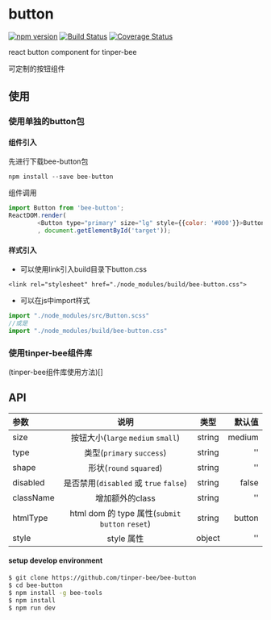 # button

[![npm version](https://img.shields.io/npm/v/bee-button.svg)](https://www.npmjs.com/package/bee-button)
[![Build Status](https://img.shields.io/travis/tinper-bee/bee-button/master.svg)](https://travis-ci.org/tinper-bee/bee-button)
[![Coverage Status](https://coveralls.io/repos/github/tinper-bee/bee-button/badge.svg?branch=master)](https://coveralls.io/github/tinper-bee/bee-button?branch=master)


react button component for tinper-bee

可定制的按钮组件

## 使用

### 使用单独的button包
#### 组件引入
先进行下载bee-button包
```
npm install --save bee-button
```
组件调用
```js
import Button from 'bee-button';
ReactDOM.render(
        <Button type="primary" size="lg" style={{color: '#000'}}>Button</Button>
        , document.getElementById('target'));
```
#### 样式引入
- 可以使用link引入build目录下button.css
```
<link rel="stylesheet" href="./node_modules/build/bee-button.css">
```
- 可以在js中import样式
```js
import "./node_modules/src/Button.scss"
//或是
import "./node_modules/build/bee-button.css"
```

### 使用tinper-bee组件库
(tinper-bee组件库使用方法)[]




## API

|参数|说明|类型|默认值|
|:---|:----:|:---:|------:|
|size|按钮大小(`large` `medium` `small`)|string|medium|
|type|类型(`primary` `success`)|string|''|
|shape|形状(`round` `squared`)|string|''|
|disabled|是否禁用(`disabled` 或 `true` `false`)|string|false|
|className|增加额外的class|string|''|
|htmlType|html dom 的 type 属性(`submit` `button` `reset`)|string|button|
|style|style 属性|object|''|

#### setup develop environment

```sh
$ git clone https://github.com/tinper-bee/bee-button
$ cd bee-button
$ npm install -g bee-tools
$ npm install
$ npm run dev
```
